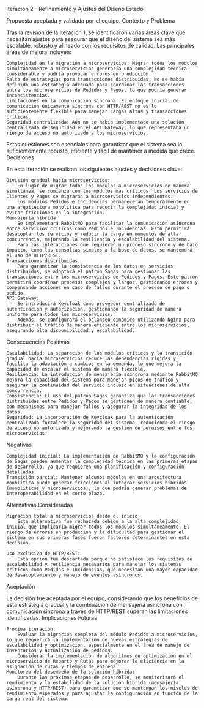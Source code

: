 Iteración 2 - Refinamiento y Ajustes del Diseño
Estado

Propuesta aceptada y validada por el equipo.
Contexto y Problema

Tras la revisión de la Iteración 1, se identificaron varias áreas clave que necesitan ajustes para asegurar que el diseño del sistema sea más escalable, robusto y alineado con los requisitos de calidad. Las principales áreas de mejora incluyen:

    Complejidad en la migración a microservicios: Migrar todos los módulos simultáneamente a microservicios generaría una complejidad técnica considerable y podría provocar errores en producción.
    Falta de estrategias para transacciones distribuidas: No se había definido una estrategia adecuada para coordinar las transacciones entre los microservicios de Pedidos y Pagos, lo que podría generar inconsistencias.
    Limitaciones en la comunicación síncrona: El enfoque inicial de comunicación únicamente síncrona con HTTP/REST no es lo suficientemente flexible para manejar cargas altas y transacciones críticas.
    Seguridad centralizada: Aún no se había implementado una solución centralizada de seguridad en el API Gateway, lo que representaba un riesgo de acceso no autorizado a los microservicios.

Estas cuestiones son esenciales para garantizar que el sistema sea lo suficientemente robusto, eficiente y fácil de mantener a medida que crece.
Decisiones

En esta iteración se realizan los siguientes ajustes y decisiones clave:

    División gradual hacia microservicios:
        En lugar de migrar todos los módulos a microservicios de manera simultánea, se comienza con los módulos más críticos. Los servicios de Clientes y Pagos se migrarán a microservicios independientes.
        Los módulos Pedidos e Incidencias permanecerán temporalmente en una arquitectura monolítica para reducir la complejidad inicial y evitar fricciones en la integración.
    Mensajería híbrida:
        Se implementará RabbitMQ para facilitar la comunicación asíncrona entre servicios críticos como Pedidos e Incidencias. Esto permitirá desacoplar los servicios y reducir la carga en momentos de alta concurrencia, mejorando la resiliencia y escalabilidad del sistema.
        Para las interacciones que requieren un proceso síncrono y de bajo impacto, como las consultas simples a la base de datos, se mantendrá el uso de HTTP/REST.
    Transacciones distribuidas:
        Para garantizar la consistencia de los datos en servicios distribuidos, se adoptará el patrón Sagas para gestionar las transacciones entre los microservicios de Pedidos y Pagos. Este patrón permitirá coordinar procesos complejos y largos, gestionando errores y compensando acciones en caso de fallos durante el proceso de pago o pedido.
    API Gateway:
        Se introducirá Keycloak como proveedor centralizado de autenticación y autorización, gestionando la seguridad de manera uniforme para todos los microservicios.
        Además, se configurará el balanceo dinámico utilizando Nginx para distribuir el tráfico de manera eficiente entre los microservicios, asegurando alta disponibilidad y escalabilidad.

Consecuencias
Positivas

    Escalabilidad: La separación de los módulos críticos y la transición gradual hacia microservicios reduce las dependencias rígidas y facilita la adaptación a cambios en la demanda, lo que mejora la capacidad de escalar el sistema de manera flexible.
    Resiliencia: La introducción de mensajería asíncrona mediante RabbitMQ mejora la capacidad del sistema para manejar picos de tráfico y asegurar la continuidad del servicio incluso en situaciones de alta concurrencia.
    Consistencia: El uso del patrón Sagas garantiza que las transacciones distribuidas entre Pedidos y Pagos se gestionen de manera confiable, con mecanismos para manejar fallos y asegurar la integridad de los datos.
    Seguridad: La incorporación de Keycloak para la autenticación centralizada fortalece la seguridad del sistema, reduciendo el riesgo de acceso no autorizado y mejorando la gestión de permisos entre los microservicios.

Negativas

    Complejidad inicial: La implementación de RabbitMQ y la configuración de Sagas pueden aumentar la complejidad técnica en las primeras etapas de desarrollo, ya que requieren una planificación y configuración detalladas.
    Transición parcial: Mantener algunos módulos en una arquitectura monolítica puede generar fricciones al integrar servicios híbridos (monolíticos y microservicios), lo que podría generar problemas de interoperabilidad en el corto plazo.

Alternativas Consideradas

    Migración total a microservicios desde el inicio:
        Esta alternativa fue rechazada debido a la alta complejidad inicial que implicaría migrar todos los módulos simultáneamente. El riesgo de errores en producción y la dificultad para gestionar el sistema en sus primeras fases fueron factores determinantes en esta decisión.

    Uso exclusivo de HTTP/REST:
        Esta opción fue descartada porque no satisface los requisitos de escalabilidad y resiliencia necesarios para manejar los sistemas críticos como Pedidos e Incidencias, que necesitan una mayor capacidad de desacoplamiento y manejo de eventos asíncronos.

Aceptación

La decisión fue aceptada por el equipo, considerando que los beneficios de esta estrategia gradual y la combinación de mensajería asíncrona con comunicación síncrona a través de HTTP/REST superan las limitaciones identificadas.
Implicaciones Futuras

    Próxima iteración:
        Evaluar la migración completa del módulo Pedidos a microservicios, lo que requerirá la implementación de nuevas estrategias de escalabilidad y optimización, especialmente en el área de manejo de inventarios y actualización de pedidos.
        Considerar la implementación de algoritmos de optimización en el microservicio de Reparto y Rutas para mejorar la eficiencia en la asignación de rutas y tiempos de entrega.
    Monitoreo del desempeño de la solución híbrida:
        Durante las próximas etapas de desarrollo, se monitorizará el rendimiento y la estabilidad de la solución híbrida (mensajería asíncrona y HTTP/REST) para garantizar que se mantengan los niveles de rendimiento esperados y para ajustar la configuración en función de la carga real del sistema.
